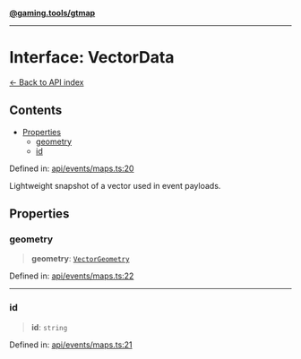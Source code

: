 [**@gaming.tools/gtmap**](README.md)

***

# Interface: VectorData

[← Back to API index](./README.md)

## Contents

- [Properties](#properties)
  - [geometry](#geometry)
  - [id](#id)

Defined in: [api/events/maps.ts:20](https://github.com/gamingtools/gt-map/blob/a614a9d52dc2e3002effbc8d9f1a71b2ca6e5b74/packages/gtmap/src/api/events/maps.ts#L20)

Lightweight snapshot of a vector used in event payloads.

## Properties

### geometry

> **geometry**: [`VectorGeometry`](TypeAlias.VectorGeometry.md)

Defined in: [api/events/maps.ts:22](https://github.com/gamingtools/gt-map/blob/a614a9d52dc2e3002effbc8d9f1a71b2ca6e5b74/packages/gtmap/src/api/events/maps.ts#L22)

***

### id

> **id**: `string`

Defined in: [api/events/maps.ts:21](https://github.com/gamingtools/gt-map/blob/a614a9d52dc2e3002effbc8d9f1a71b2ca6e5b74/packages/gtmap/src/api/events/maps.ts#L21)
